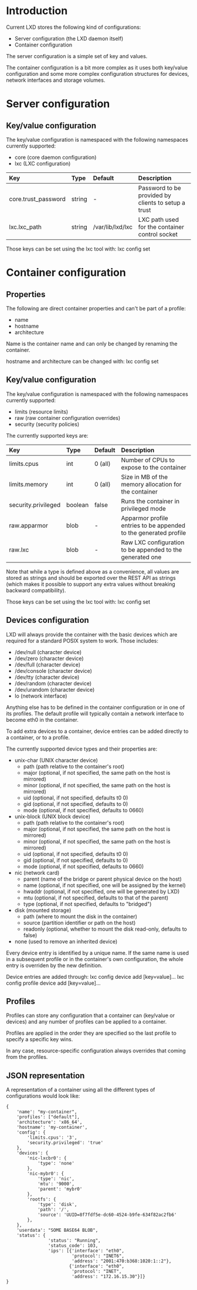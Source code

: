 # Introduction
Current LXD stores the following kind of configurations:
 - Server configuration (the LXD daemon itself)
 - Container configuration

The server configuration is a simple set of key and values.

The container configuration is a bit more complex as it uses both
key/value configuration and some more complex configuration structures
for devices, network interfaces and storage volumes.

# Server configuration
## Key/value configuration
The key/value configuration is namespaced with the following namespaces
currently supported:
 - core (core daemon configuration)
 - lxc (LXC configuration)

Key                     | Type          | Default                   | Description
:--                     | :---          | :------                   | :----------
core.trust\_password    | string        | -                         | Password to be provided by clients to setup a trust
lxc.lxc\_path           | string        | /var/lib/lxd/lxc          | LXC path used for the container control socket

Those keys can be set using the lxc tool with:
    lxc config set <key> <value>

# Container configuration
## Properties
The following are direct container properties and can't be part of a profile:
 - name
 - hostname
 - architecture

Name is the container name and can only be changed by renaming the container.

hostname and architecture can be changed with:
    lxc config set <container> <property> <value>

## Key/value configuration
The key/value configuration is namespaced with the following namespaces
currently supported:
 - limits (resource limits)
 - raw (raw container configuration overrides)
 - security (security policies)

The currently supported keys are:

Key                 | Type          | Default           | Description
:--                 | :---          | :------           | :----------
limits.cpus         | int           | 0 (all)           | Number of CPUs to expose to the container
limits.memory       | int           | 0 (all)           | Size in MB of the memory allocation for the container
security.privileged | boolean       | false             | Runs the container in privileged mode
raw.apparmor        | blob          | -                 | Apparmor profile entries to be appended to the generated profile
raw.lxc             | blob          | -                 | Raw LXC configuration to be appended to the generated one

Note that while a type is defined above as a convenience, all values are
stored as strings and should be exported over the REST API as strings
(which makes it possible to support any extra values without breaking
backward compatibility).

Those keys can be set using the lxc tool with:
    lxc config set <container> <key> <value>

## Devices configuration
LXD will always provide the container with the basic devices which are
required for a standard POSIX system to work.
Those includes:
 - /dev/null (character device)
 - /dev/zero (character device)
 - /dev/full (character device)
 - /dev/console (character device)
 - /dev/tty (character device)
 - /dev/random (character device)
 - /dev/urandom (character device)
 - lo (network interface)

Anything else has to be defined in the container configuration or in one
of its profiles. The default profile will typically contain a network
interface to become eth0 in the container.

To add extra devices to a container, device entries can be added
directly to a container, or to a profile.

The currently supported device types and their properties are:
 - unix-char (UNIX character device)
    - path (path relative to the container's root)
    - major (optional, if not specified, the same path on the host is mirrored)
    - minor (optional, if not specified, the same path on the host is mirrored)
    - uid (optional, if not specified, defaults t0 0)
    - gid (optional, if not specified, defaults to 0)
    - mode (optional, if not specified, defaults to 0660)
 - unix-block (UNIX block device)
    - path (path relative to the container's root)
    - major (optional, if not specified, the same path on the host is mirrored)
    - minor (optional, if not specified, the same path on the host is mirrored)
    - uid (optional, if not specified, defaults t0 0)
    - gid (optional, if not specified, defaults to 0)
    - mode (optional, if not specified, defaults to 0660)
 - nic (network card)
    - parent (name of the bridge or parent physical device on the host)
    - name (optional, if not specified, one will be assigned by the kernel)
    - hwaddr (optional, if not specified, one will be generated by LXD)
    - mtu (optional, if not specified, defaults to that of the parent)
    - type (optional, if not specified, defaults to "bridged")
 - disk (mounted storage)
    - path (where to mount the disk in the container)
    - source (partition identifier or path on the host)
    - readonly (optional, whether to mount the disk read-only, defaults to false)
 - none (used to remove an inherited device)

Every device entry is identified by a unique name. If the same name is
used in a subsequent profile or in the container's own configuration,
the whole entry is overriden by the new definition.

Device entries are added through:
    lxc config device add <container> <name> <type> [key=value]...
    lxc config profile device add <profile> <name> <type> [key=value]...

## Profiles
Profiles can store any configuration that a container can (key/value or devices)
and any number of profiles can be applied to a container.

Profiles are applied in the order they are specified so the last profile
to specify a specific key wins.

In any case, resource-specific configuration always overrides that
coming from the profiles.

## JSON representation
A representation of a container using all the different types of
configurations would look like:

    {
        'name': "my-container",
        'profiles': ["default"],
        'architecture': 'x86_64',
        'hostname': 'my-container',
        'config': {
            'limits.cpus': '3',
            'security.privileged': 'true'
        },
        'devices': {
            'nic-lxcbr0': {
                'type': 'none'
            },
            'nic-mybr0': {
                'type': 'nic',
                'mtu': '9000',
                'parent': 'mybr0'
            },
            'rootfs': {
                'type': 'disk',
                'path': '/',
                'source': 'UUID=8f7fdf5e-dc60-4524-b9fe-634f82ac2fb6'
            },
        },
        'userdata': "SOME BASE64 BLOB",
        'status': {
                    'status': "Running",
                    'status_code': 103,
                    'ips': [{'interface': "eth0",
                             'protocol': "INET6",
                             'address': "2001:470:b368:1020:1::2"},
                            {'interface': "eth0",
                             'protocol': "INET",
                             'address': "172.16.15.30"}]}
    }

